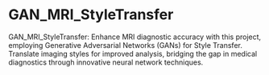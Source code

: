 # GAN_MRI_StyleTransfer
GAN_MRI_StyleTransfer: Enhance MRI diagnostic accuracy with this project, employing Generative Adversarial Networks (GANs) for Style Transfer. Translate imaging styles for improved analysis, bridging the gap in medical diagnostics through innovative neural network techniques.
